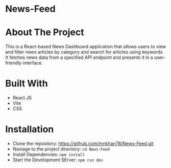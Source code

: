 # News-Feed

# About The Project
This is a React-based News Dashboard application that allows users to view and filter news articles by category and search for articles using keywords. It fetches news data from a specified API endpoint and presents it in a user-friendly interface.

# Built With
* React JS
* Vite
* CSS

# Installation
* Clone the repository: https://github.com/mnkhan78/News-Feed.git
* Naviage to the project directory: `cd News-Feed`
* Install Dependencies: `npm install`
* Start the Development SErver: `npm run dev`
